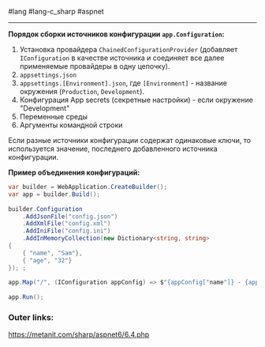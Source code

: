 #lang #lang-c_sharp #aspnet

---
**Порядок сборки источников конфигурации `app.Configuration`:**
1. Установка провайдера `ChainedConfigurationProvider` (добавляет `IConfiguration` в качестве источника и соединяет все далее применяемые провайдеры в одну цепочку).
2. `appsettings.json`
3. `appsettings.[Environment].json`, где `[Environment]` - название окружения (`Production`, `Development`).
4. Конфигурация App secrets (секретные настройки) - если окружение "Development"
5. Переменные среды
6. Аргументы командной строки

Если разные источники конфигурации содержат одинаковые ключи, то используется значение, последнего добавленного источника конфигурации.

**Пример объединения конфигураций:**
```csharp
var builder = WebApplication.CreateBuilder();
var app = builder.Build();
 
builder.Configuration
    .AddJsonFile("config.json")
    .AddXmlFile("config.xml")
    .AddIniFile("config.ini")
    .AddInMemoryCollection(new Dictionary<string, string>
{
    { "name", "Sam"},
    { "age", "32"}
}); ;
 
app.Map("/", (IConfiguration appConfig) => $"{appConfig["name"]} - {appConfig["age"]}");
 
app.Run();
```

### Outer links:
https://metanit.com/sharp/aspnet6/6.4.php